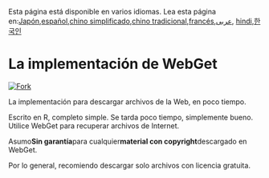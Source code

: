 <!-- # WebGet  [![GitHub forks](https://img.shields.io/github/forks/Tyler887/WebGet?label=Fork&style=social)](https://github.com/Tyler887/WebGet/fork)  The implementation to download files from the Web, in a short time.  Written in R, complete simple. It takes a short time, simply good. Use WebGet to retrieve files from the world wide web.    I assume **no warranty** for any **copyrighted material** downloaded on WebGet. I usally recommend downloading freely licensed files only. <br />https://github.com?Tyler887/WebGet/commit/main/ -->

Esta página está disponible en varios idiomas.
Lea esta página en:[Japón](README.ja.md),[español](README.es.md),[chino simplificado](README.zh-CN.md),[chino tradicional](README.zh-TW.md),[francés](README.fr.md),[عربى](README.ar.md), [hindi](README.hi.md),[한국인](README.ko.md)

# La implementación de WebGet

[![Fork](https://img.shields.io/github/forks/Tyler887/WebGet?label=Fork&style=social)](https://github.com/Tyler887/WebGet/fork)

La implementación para descargar archivos de la Web, en poco tiempo.

Escrito en R, completo simple. Se tarda poco tiempo, simplemente bueno. Utilice WebGet para recuperar archivos de Internet.

Asumo**Sin garantía**para cualquier**material con copyright**descargado en WebGet.

Por lo general, recomiendo descargar solo archivos con licencia gratuita.
